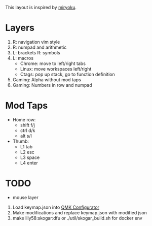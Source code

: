 This layout is inspired by [miryoku](https://github.com/manna-harbour/qmk_firmware/blob/miryoku/users/manna-harbour_miryoku/miryoku.org).

# Layers
1. R: navigation vim style
2. R: numpad and arithmetic
3. L: brackets R: symbols 
4. L: macros
    - Chrome: move to left/right tabs
    - Linux: move workspaces left/right
    - Ctags: pop up stack, go to function definition
5. Gaming: Alpha without mod taps
5. Gaming: Numbers in row and numpad

# Mod Taps
- Home row: 
    - shift f/j
    - ctrl  d/k
    - alt   s/l
- Thumb:
    - L1 tab
    - L2 esc
    - L3 space
    - L4 enter

# TODO
- mouse layer

1. Load keymap.json into [QMK Configurator](https://config.qmk.fm)
1. Make modifications and replace keymap.json with modified json
1. make lily58:skogar:dfu or ./util/skogar_build.sh for docker env
